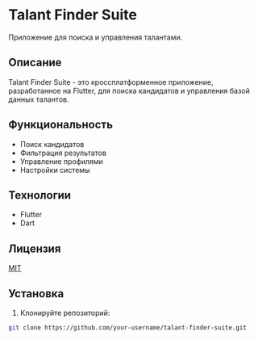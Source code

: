 # Talant Finder Suite

Приложение для поиска и управления талантами.

## Описание

Talant Finder Suite - это кроссплатформенное приложение, разработанное на Flutter, для поиска кандидатов и управления базой данных талантов.

## Функциональность

- Поиск кандидатов
- Фильтрация результатов
- Управление профилями
- Настройки системы

## Технологии
- Flutter
- Dart

## Лицензия
[MIT](https://choosealicense.com/licenses/mit/)

## Установка

1. Клонируйте репозиторий:
```bash
git clone https://github.com/your-username/talant-finder-suite.git
```